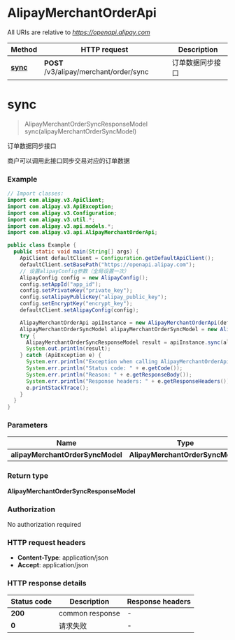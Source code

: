 # AlipayMerchantOrderApi

All URIs are relative to *https://openapi.alipay.com*

| Method | HTTP request | Description |
|------------- | ------------- | -------------|
| [**sync**](AlipayMerchantOrderApi.md#sync) | **POST** /v3/alipay/merchant/order/sync | 订单数据同步接口 |


<a name="sync"></a>
# **sync**
> AlipayMerchantOrderSyncResponseModel sync(alipayMerchantOrderSyncModel)

订单数据同步接口

商户可以调用此接口同步交易对应的订单数据

### Example
```java
// Import classes:
import com.alipay.v3.ApiClient;
import com.alipay.v3.ApiException;
import com.alipay.v3.Configuration;
import com.alipay.v3.util.*;
import com.alipay.v3.api.models.*;
import com.alipay.v3.api.AlipayMerchantOrderApi;

public class Example {
  public static void main(String[] args) {
    ApiClient defaultClient = Configuration.getDefaultApiClient();
    defaultClient.setBasePath("https://openapi.alipay.com");
    // 设置alipayConfig参数（全局设置一次）
    AlipayConfig config = new AlipayConfig();
    config.setAppId("app_id");
    config.setPrivateKey("private_key");
    config.setAlipayPublicKey("alipay_public_key");
    config.setEncryptKey("encrypt_key");
    defaultClient.setAlipayConfig(config);

    AlipayMerchantOrderApi apiInstance = new AlipayMerchantOrderApi(defaultClient);
    AlipayMerchantOrderSyncModel alipayMerchantOrderSyncModel = new AlipayMerchantOrderSyncModel(); // AlipayMerchantOrderSyncModel | 
    try {
      AlipayMerchantOrderSyncResponseModel result = apiInstance.sync(alipayMerchantOrderSyncModel);
      System.out.println(result);
    } catch (ApiException e) {
      System.err.println("Exception when calling AlipayMerchantOrderApi#sync");
      System.err.println("Status code: " + e.getCode());
      System.err.println("Reason: " + e.getResponseBody());
      System.err.println("Response headers: " + e.getResponseHeaders());
      e.printStackTrace();
    }
  }
}
```

### Parameters

| Name | Type | Description  | Notes |
|------------- | ------------- | ------------- | -------------|
| **alipayMerchantOrderSyncModel** | **AlipayMerchantOrderSyncModel**|  | [optional] |

### Return type

**AlipayMerchantOrderSyncResponseModel**

### Authorization

No authorization required

### HTTP request headers

 - **Content-Type**: application/json
 - **Accept**: application/json

### HTTP response details
| Status code | Description | Response headers |
|-------------|-------------|------------------|
| **200** | common response |  -  |
| **0** | 请求失败 |  -  |

